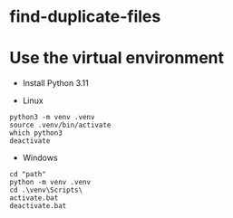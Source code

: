 # find-duplicate-files

# Use the virtual environment
- Install Python 3.11

- Linux
```
python3 -m venv .venv
source .venv/bin/activate
which python3
deactivate
```

- Windows

```
cd "path"
python -m venv .venv
cd .\venv\Scripts\
activate.bat
deactivate.bat
```